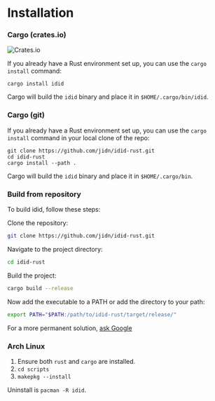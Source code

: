 # Installation

### Cargo (crates.io)

![Crates.io](https://img.shields.io/crates/v/idid?link=https%3A%2F%2Fcrates.io%2Fcrates%2Fidid)

If you already have a Rust environment set up, you can use the `cargo install` command:

    cargo install idid

Cargo will build the `idid` binary and place it in `$HOME/.cargo/bin/idid`.

### Cargo (git)

If you already have a Rust environment set up, you can use the `cargo install` command in your local clone of the repo:

    git clone https://github.com/jidn/idid-rust.git
    cd idid-rust
    cargo install --path .

Cargo will build the `idid` binary and place it in `$HOME/.cargo/bin`.

### Build from repository

To build idid, follow these steps:

Clone the repository:

```sh
git clone https://github.com/jidn/idid-rust.git
```

Navigate to the project directory:

```sh
cd idid-rust
```

Build the project:

```sh
cargo build --release
```

Now add the executable to a PATH or add the directory to your path:

```sh
export PATH="$PATH:/path/to/idid-rust/target/release/"
```

For a more permanent solution, [ask Google](https://www.google.com/search?q=linux+add+directory+to+path)

### Arch Linux

1. Ensure both `rust` and `cargo` are installed.
2. `cd scripts`
3. `makepkg --install`

Uninstall is `pacman -R idid`.
